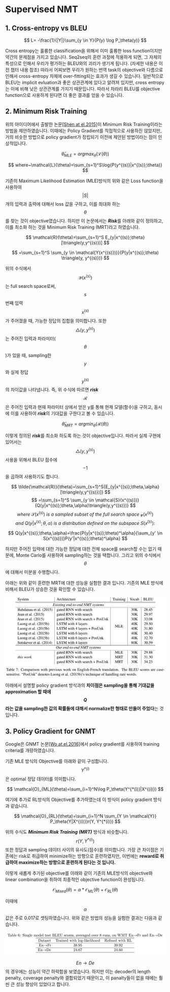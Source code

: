 # Supervised NMT

## 1. Cross-entropy vs BLEU

$$
L= -\frac{1}{|Y|}\sum_{y \in Y}{P(y) \log P_\theta(y)}
$$

Cross entropy는 훌륭한 classification을 위해서 이미 훌륭한 loss function이지만 약간의 문제점을 가지고 있습니다. Seq2seq의 훈련 과정에 적용하게 되면, 그 자체의 특성으로 인해서 우리가 평가하는 BLEU와의 괴리가 생기게 됩니다. (자세한 내용은 이전 챕터 내용 참조) 따라서 어찌보면 우리가 원하는 번역 task의 objective와 다름으로 인해서 cross-entropy 자체에 over-fitting되는 효과가 생길 수 있습니다. 일반적으로 BLEU는 implicit evluation과 좋은 상관관계에 있다고 알려져 있지만, cross entropy는 이에 비해 낮은 상관관계를 가지기 때문입니다. 따라서 차라리 BLEU를 objective function으로 사용하게 된다면 더 좋은 결과를 얻을 수 있습니다.

## 2. Minimum Risk Training

위의 아이디어에서 출발한 논문[\[Shen at el.2015\]](https://arxiv.org/pdf/1512.02433.pdf)이 Minimum Risk Training이라는 방법을 제안하였습니다. 이때에는 Policy Gradient를 직접적으로 사용하진 않았지만, 거의 비슷한 방법으로 policy gradient가 정립되기 이전에 제안된 방법이라는 점이 인상적입니다.

$$
\hat{\theta}_{MLE} = argmax_\theta(\mathcal{L}(\theta))
$$

$$
where~\mathcal{L}(\theta)=\sum_{s=1}^S\log{P(y^{(s)}|x^{(s)};\theta)}
$$

기존의 Maximum Likelihood Estimation (MLE)방식의 위와 같은 Loss function을 사용하여 $$ |S| $$개의 입력과 출력에 대해서 loss 값을 구하고, 이를 최대화 하는 $$ \theta $$를 찾는 것이 objective였습니다. 하지만 이 논문에서는 ***Risk***를 아래와 같이 정의하고, 이를 최소화 하는 것을 Minimum Risk Training (MRT)라고 하였습니다.

$$
\mathcal{R}(\theta)=\sum_{s=1}^S E_{y|x^{(s)};\theta}[\triangle(y,y^{(s)})]
$$

$$
=\sum_{s=1}^S \sum_{y \in \mathcal{Y(x^{(s)})}}{P(y|x^{(s)};\theta) \triangle(y, y^{(s)})}
$$

위의 수식에서 $$ \mathcal{Y}(x^{(s)}) $$는 full search space로써, $$ s $$번째 입력 $$ x^{(s)} $$가 주어졌을 때, 가능한 정답의 집합을 의미합니다. 또한 $$ \triangle(y,y^{(s)}) $$는 주어진 입력과 파라미터($$ \theta $$)가 있을 때, sampling한 $$ y $$와 실제 정답 $$ y^{(s)} $$의 차이값을 나타냅니다. 즉, 위 수식에 따르면 ***risk*** $$ \mathcal{R} $$은 주어진 입력과 현재 파라미터 상에서 얻은 y를 통해 현재 모델(함수)을 구하고, 동시에 이를 사용하여 ***risk***의 기대값을 구한다고 볼 수 있습니다.

$$
\hat{\theta}_{MRT}=argmin_\theta(\mathcal{R}(\theta))
$$

이렇게 정의된 ***risk***를 최소화 하도록 하는 것이 objective입니다. 따라서 실제 구현에 있어서는 $$ \triangle(y,y^{(s)}) $$ 사용을 위해서 BLEU 점수에 $$ -1 $$을 곱하여 사용하기도 합니다.

$$
\tilde{\mathcal{R}}(\theta)=\sum_{s=1}^S{E_{y|x^{(s)};\theta,\alpha}[\triangle(y,y^{(s)})]}
$$
$$
=\sum_{s=1}^S \sum_{y \in \mathcal{S}(x^{(s)})}{Q(y|x^{(s)};\theta,\alpha)\triangle(y,y^{(s)})}
$$
$$
where~\mathcal{S}(x^{(s)})~is~a~sampled~subset~of~the~full~search~space~\mathcal{y}(x^{(s)})
$$
$$
and~Q(y|x^{(s)};\theta,\alpha)~is~a~distribution~defined~on~the~subspace~S(x^{(s)}):
$$

$$
Q(y|x^{(s)};\theta,\alpha)=\frac{P(y|x^{(s)};\theta)^\alpha}{\sum_{y' \in S(x^{(s)})}P(y'|x^{(s)};\theta)^\alpha}
$$

하지만 주어진 입력에 대한 가능한 정답에 대한 전체 space를 search할 수는 없기 때문에, Monte Carlo를 사용하여 sampling하는 것을 택합니다. 그리고 위의 수식에서 $$ \theta $$에 대해서 미분을 수행합니다.

아래는 위와 같이 훈련한 MRT에 대한 성능을 실험한 결과 입니다. 기존의 MLE 방식에 비해서 BLEU가 상승한 것을 확인할 수 있습니다.

![](/assets/rl-minimum-risk-training.png)

아래에서 설명할 policy gradient 방식과의 **차이점은 sampling을 통해 기대값을 approximation 할 때에 $$ Q $$라는 값을 sampling한 값의 확률들에 대해서 normalize한 형태로 만들어 주었다**는 것 입니다.

## 3. Policy Gradient for GNMT

Google은 GNMT 논문[\[Wo at el.2016\]](https://arxiv.org/pdf/1609.08144.pdf)에서 policy gradient를 사용하여 training criteria를 개량하였습니다.

기존 MLE 방식의 Objective를 아래와 같이 구성합니다. $$ Y^{*(i)} $$은 optimal 정답 데이터를 의미합니다.

$$
\mathcal{O}_{ML}(\theta)=\sum_{i=1}^N\log P_\theta(Y^{*(i)}|X^{(i)})
$$

여기에 추가로 RL방식의 Objective를 추가하였는데 이 방식이 policy gradient 방식과 같습니다.

$$
\mathcal{O}_{RL}(\theta)=\sum_{i=1}^N \sum_{Y \in \mathcal{Y}} P_\theta(Y|X^{(i)})r(Y, Y^{*(i)})
$$

위의 수식도 ***Minimum Risk Training (MRT)*** 방식과 비슷합니다. $$ r(Y, Y^{*(i)}) $$ 또한 정답과 sampling 데이터 사이의 유사도(점수)를 의미합니다. 가장 큰 차이점은 기존에는 risk로 취급하여 minimize하는 방향으로 훈련하였지만, 이번에는 **reward로 취급하여 maximize하는 방향으로 훈련하게 된다는 것 입니다.**

이렇게 새롭게 추가된 objective를 아래와 같이 기존의 MLE방식의 objective와 linear combination을 취하여 최종적인 objective function이 완성됩니다.

$$
\mathcal{O}_{Mixed}(\theta)=\alpha*\mathcal{O}_{ML}(\theta)+\mathcal{O}_{RL}(\theta)
$$

이때에 $$ \alpha $$값은 주로 0.017로 셋팅하였습니다. 위와 같은 방법의 성능을 실험한 결과는 다음과 같습니다.

![](/assets/nmt-gnmt-5.png)

$$ En \rightarrow De $$의 경우에는 성능이 약간 하락함을 보였습니다. 하지만 이는 decoder의 length penalty, coverage penalty와 결합되었기 때문이고, 이 panalty들이 없을 때에는 훨씬 큰 성능 향상이 있었다고 합니다.